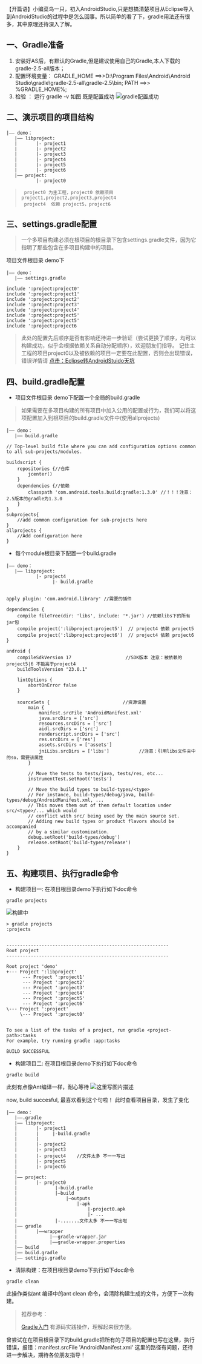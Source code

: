 【开篇语】小编菜鸟一只，初入AndroidStudio,只是想搞清楚项目从Eclipse导入到AndroidStudio的过程中是怎么回事。所以简单的看了下，gradle用法还有很多，其中原理还待深入了解。

一、Gradle准备
----------

 1. 安装好AS后，有默认的Gradle,但是建议使用自己的Gradle,本人下载的 gradle-2.5-all版本；
 2. 配置环境变量：
         GRADLE_HOME ==>>D:\Program Files\Android\Android Studio\gradle\gradle-2.5-all\gradle-2.5\bin;
        PATH ==>> %GRADLE_HOME%;
 3. 检验 ：
  运行 gradle -v    如图  既是配置成功
    ![gradle配置成功](http://img.blog.csdn.net/20151104213925614)

二、演示项目的项目结构
-----------
```
|—— demo：
   |—— libproject:
   |       |- project1
   |       |- project2
   |       |- project3
   |       |- project4
   |       |- project5
   |       |- project6
   |—— project:
           |- project0
```

>      project0 为主工程，project0 依赖项目 project1,project2,project3,project4
>      project4  依赖 project5，project6

三、settings.gradle配置
-----------------

> 一个多项目构建必须在根项目的根目录下包含settings.gradle文件，因为它指明了那些包含在多项目构建中的项目。

项目文件根目录 demo下

```
|—— demo：
   |—— settings.gradle
```

```
include ':project:project0'
include ':project:project1'
include ':project:project2'
include ':project:project3'
include ':project:project4'
include ':project:project5'
include ':project:project5'
include ':project:project6
```

> 此处的配置先后顺序是否有影响还待进一步验证（尝试更换了顺序，均可以构建成功，似乎会根据依赖关系自动分配顺序），欢迎朋友们指导。
> 记住主工程的项目project0以及被依赖的项目一定要在此配置，否则会出现错误，错误详情请
> [点击：Eclipse转AndroidStuido天坑](http://blog.csdn.net/jf_1994/article/details/49645175)


四、build.gradle配置
----------------

     

 - 项目文件根目录 demo下配置一个全局的build.gradle

>  如果需要在多项目构建的所有项目中加入公用的配置或行为，我们可以将这项配置加入到根项目的build.gradle文件中(使用allprojects)

```
|—— demo：
   |—— build.gradle
```

 

```
// Top-level build file where you can add configuration options common to all sub-projects/modules.

buildscript {
    repositories {//仓库
        jcenter() 
    }
    dependencies {//依赖
        classpath 'com.android.tools.build:gradle:1.3.0' //！！！注意：2.5版本的gradle为1.3.0
    }
}
subprojects{
    //add common configuration for sub-projects here 
}
allprojects {
    //Add configuration here
}

```
   - 每个module根目录下配置一个build.gradle

```
|—— demo：
   |—— libproject:
           |- project4
                 |- build.gradle
  
```

```
apply plugin: 'com.android.library' //需要的插件

dependencies {
    compile fileTree(dir: 'libs', include: '*.jar') //依赖libs下的所有jar包
    compile project(':libproject:project5')  // project4 依赖 project5
    compile project(':libproject:project6')  // project4 依赖 project6
}

android {
    compileSdkVersion 17                    //SDK版本 注意：被依赖的project5|6 不能高于project4
    buildToolsVersion "23.0.1"
    
    lintOptions {
        abortOnError false
    }

    sourceSets {                           //资源设置
        main {
            manifest.srcFile 'AndroidManifest.xml'
            java.srcDirs = ['src']
            resources.srcDirs = ['src']
            aidl.srcDirs = ['src']
            renderscript.srcDirs = ['src']
            res.srcDirs = ['res']
            assets.srcDirs = ['assets']
            jniLibs.srcDirs = ['libs']           //注意：引用libs文件夹中的so，需要该属性
        }

        // Move the tests to tests/java, tests/res, etc...
        instrumentTest.setRoot('tests')

        // Move the build types to build-types/<type>
        // For instance, build-types/debug/java, build-types/debug/AndroidManifest.xml, ...
        // This moves them out of them default location under src/<type>/... which would
        // conflict with src/ being used by the main source set.
        // Adding new build types or product flavors should be accompanied
        // by a similar customization.
        debug.setRoot('build-types/debug')
        release.setRoot('build-types/release')
    }
}

```

五、构建项目、执行gradle命令
-----------------

 - 构建项目一: 在项目根目录demo下执行如下doc命令

```
gradle projects 
```
![构建中](http://img.blog.csdn.net/20151110203839976)
```
> gradle projects
:projects
 
 
------------------------------------------------------------
Root project
------------------------------------------------------------
 
Root project 'demo'
+--- Project ':libproject'
      --- Project ':project1'
      --- Project ':project2'
      --- Project ':project3'
      --- Project ':project4'
	  --- Project ':project5'
      --- Project ':project6'
\--- Project ':project'
     \--- Project ':project0'
      
 
To see a list of the tasks of a project, run gradle <project-path>:tasks
For example, try running gradle :app:tasks
 
BUILD SUCCESSFUL
```
 - 构建项目二: 在项目根目录demo下执行如下doc命令

```
gradle build
```
此刻有点像Ant编译一样，耐心等待
![这里写图片描述](http://img.blog.csdn.net/20151110205057447)

now, build succesful, 最喜欢看到这个句啦！
此时查看项目目录，发生了变化

```
|—— demo：
   |——.gradle
   |—— libproject:
   |       |- project1
   |       |     |-build.gradle
   |       |
   |       |- project2
   |       |- project3
   |       |- project4    //文件太多 不一一写出
   |       |- project5
   |       |- project6
   |
   |—— project:
   |       |- project0
   |			  |-build.gradle
   |			  |—build
   |				  |—outputs
   |					  |-apk
   |						  |-project0.apk
   |						  |- ...
   |			  |-.......文件太多 不一一写出啦
   |—— gradle
   |       |——wrapper
   |	        |——gradle-wrapper.jar
   |	        |——gradle-wrapper.properties
   |—— build 
   |—— build.gradle
   |—— settings.gradle
```

 - 清除构建：在项目根目录demo下执行如下doc命令

```
gradle clean
```
此操作类似ant 编译中的ant clean 命令，会清除构建生成的文件，方便下一次构建。

> 推荐参考：
> 
> [Gradle入门](http://blog.jobbole.com/71999/) 有源码实践操作，理解起来很方便。

曾尝试在在项目根目录下的build.gradle把所有的子项目的配置也写在这里，执行错误，报错：manifest.srcFile 'AndroidManifest.xml' 这里的路径有问题，还待进一步解决，期待各位朋友指导！

